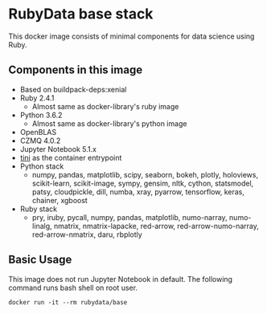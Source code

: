 # RubyData base stack

This docker image consists of minimal components for data science using Ruby.

## Components in this image

- Based on buildpack-deps:xenial
- Ruby 2.4.1
    - Almost same as docker-library's ruby image
- Python 3.6.2
    - Almost same as docker-library's python image
- OpenBLAS
- CZMQ 4.0.2
- Jupyter Notebook 5.1.x
- [tini](https://github.com/krallin/tini) as the container entrypoint
- Python stack
  - numpy, pandas, matplotlib, scipy, seaborn, bokeh, plotly, holoviews,
    scikit-learn, scikit-image, sympy, gensim, nltk, cython, statsmodel,
    patsy, cloudpickle, dill, numba, xray, pyarrow, tensorflow, keras,
    chainer, xgboost
- Ruby stack
  - pry, iruby, pycall, numpy, pandas, matplotlib, numo-narray, numo-linalg, nmatrix, nmatrix-lapacke, red-arrow, red-arrow-numo-narray, red-arrow-nmatrix, daru, rbplotly

## Basic Usage

This image does not run Jupyter Notebook in default.
The following command runs bash shell on root user.

```
docker run -it --rm rubydata/base
```

